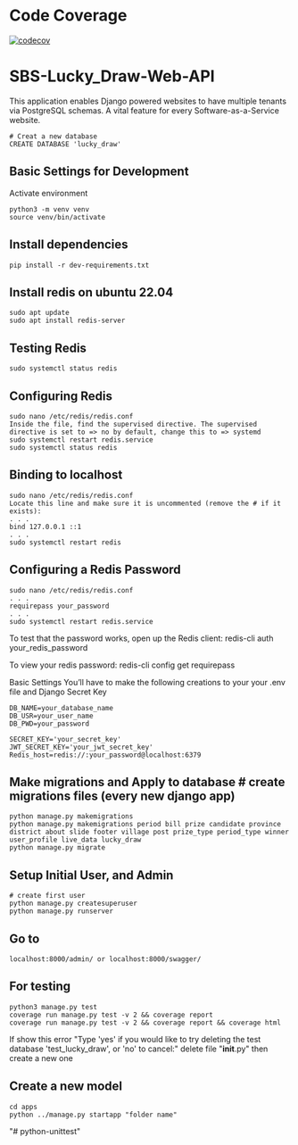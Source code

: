 # Code Coverage

[![codecov](https://codecov.io/gh/med1213/python-unittest/branch/master/graph/badge.svg)](https://codecov.io/gh/med1213/python-unittest)

<!-- [![codecov](https://codecov.io/gh/med1213/python-unittest/branch/master/graph/badge.svg)](https://app.codecov.io/gh/med1213/python-unittest/branch/master) -->

# SBS-Lucky_Draw-Web-API

This application enables Django powered websites to have multiple tenants via PostgreSQL schemas. A vital feature for every Software-as-a-Service website.

    # Creat a new database
    CREATE DATABASE 'lucky_draw'

## Basic Settings for Development

Activate environment

    python3 -m venv venv
    source venv/bin/activate

## Install dependencies

    pip install -r dev-requirements.txt

## Install redis on ubuntu 22.04

    sudo apt update
    sudo apt install redis-server

## Testing Redis

    sudo systemctl status redis

## Configuring Redis

    sudo nano /etc/redis/redis.conf
    Inside the file, find the supervised directive. The supervised directive is set to => no by default, change this to => systemd
    sudo systemctl restart redis.service
    sudo systemctl status redis

## Binding to localhost

    sudo nano /etc/redis/redis.conf
    Locate this line and make sure it is uncommented (remove the # if it exists):
    . . .
    bind 127.0.0.1 ::1
    . . .
    sudo systemctl restart redis

## Configuring a Redis Password

    sudo nano /etc/redis/redis.conf
    . . .
    requirepass your_password
    . . .
    sudo systemctl restart redis.service

To test that the password works, open up the Redis client:
redis-cli
auth your_redis_password

To view your redis password:
redis-cli
config get requirepass

Basic Settings
You’ll have to make the following creations to your your .env file
and Django Secret Key

    DB_NAME=your_database_name
    DB_USR=your_user_name
    DB_PWD=your_password

    SECRET_KEY='your_secret_key'
    JWT_SECRET_KEY='your_jwt_secret_key'
    Redis_host=redis://:your_password@localhost:6379

## Make migrations and Apply to database # create migrations files (every new django app)

    python manage.py makemigrations
    python manage.py makemigrations period bill prize candidate province district about slide footer village post prize_type period_type winner user_profile live_data lucky_draw
    python manage.py migrate

## Setup Initial User, and Admin

    # create first user
    python manage.py createsuperuser
    python manage.py runserver

## Go to

    localhost:8000/admin/ or localhost:8000/swagger/

## For testing

    python3 manage.py test
    coverage run manage.py test -v 2 && coverage report
    coverage run manage.py test -v 2 && coverage report && coverage html

If show this error "Type 'yes' if you would like to try deleting the test database 'test_lucky_draw', or 'no' to cancel:"
delete file "**init**.py" then create a new one

## Create a new model

    cd apps
    python ../manage.py startapp "folder name"

"# python-unittest"
